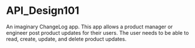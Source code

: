 # API_Design101
An imaginary ChangeLog app. This app allows a product manager or engineer post product updates for their users. The user needs to be able to read, create, update, and delete product updates.
